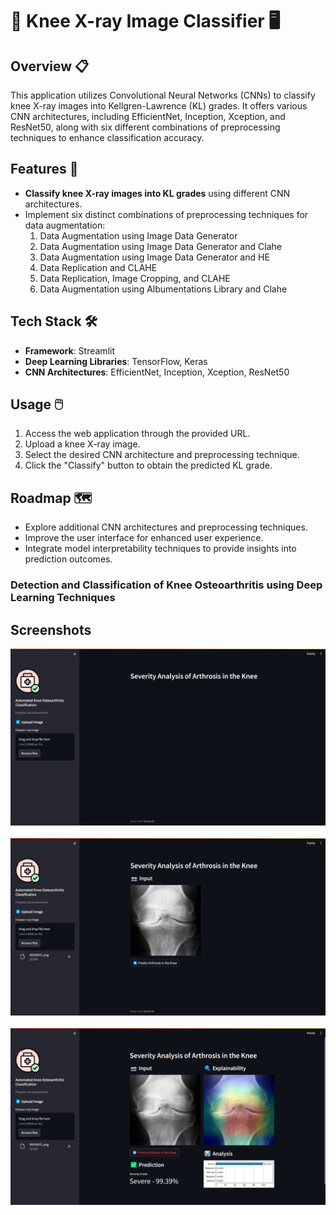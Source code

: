 
# 🦴 Knee X-ray Image Classifier 🖥️

## Overview 📋

This application utilizes Convolutional Neural Networks (CNNs) to classify knee X-ray images into Kellgren-Lawrence (KL) grades. It offers various CNN architectures, including EfficientNet, Inception, Xception, and ResNet50, along with six different combinations of preprocessing techniques to enhance classification accuracy.

## Features 🚀

- **Classify knee X-ray images into KL grades** using different CNN architectures.
- Implement six distinct combinations of preprocessing techniques for data augmentation:
  1. Data Augmentation using Image Data Generator
  2. Data Augmentation using Image Data Generator and Clahe
  3. Data Augmentation using Image Data Generator and HE
  4. Data Replication and CLAHE
  5. Data Replication, Image Cropping, and CLAHE
  6. Data Augmentation using Albumentations Library and Clahe

## Tech Stack 🛠️

- **Framework**: Streamlit
- **Deep Learning Libraries**: TensorFlow, Keras
- **CNN Architectures**: EfficientNet, Inception, Xception, ResNet50


## Usage 🖱️

1. Access the web application through the provided URL.
2. Upload a knee X-ray image.
3. Select the desired CNN architecture and preprocessing technique.
4. Click the "Classify" button to obtain the predicted KL grade.

## Roadmap 🗺️

- Explore additional CNN architectures and preprocessing techniques.
- Improve the user interface for enhanced user experience.
- Integrate model interpretability techniques to provide insights into prediction outcomes.


### Detection and Classification of Knee Osteoarthritis using Deep Learning Techniques<br>

## Screenshots
![Frontend](Frontend_A.png) <br>
<br>
![Frontend](Frontend_B.png) <br>
<br>
![Frontend](Frontend_C.png) <br>
